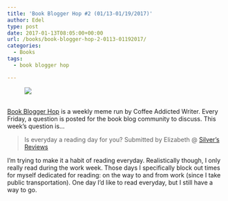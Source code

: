 ```yaml
---
title: 'Book Blogger Hop #2 (01/13-01/19/2017)'
author: Edel
type: post
date: 2017-01-13T08:05:00+00:00
url: /books/book-blogger-hop-2-0113-01192017/
categories:
  - Books
tags:
  - book blogger hop

---
```

<figure><a rel="_nofollow" href="http://www.coffeeaddictedwriter.com/p/blog-page.html"><img src="https://i1.wp.com/3.bp.blogspot.com/-2bKizvp-A9w/WEjGAM4OjJI/AAAAAAAAV50/nU3xHQNtvSQQ8dRsB8OueG061E99KPrYACLcB/s1600/Book%2BBlogger%2BHop%2B%2528Final%2529.png?w=663&#038;ssl=1" data-recalc-dims="1" /></a></figure> 

<a rel="_nofollow" href="http://www.coffeeaddictedwriter.com/p/blog-page.html"></a>

<a rel="_nofollow" href="http://www.coffeeaddictedwriter.com/p/blog-page.html"><br /> </a><a rel="_nofollow" href="http://www.coffeeaddictedwriter.com/p/blog-page.html">Book Blogger Hop</a> is a weekly meme run by Coffee Addicted Writer. Every Friday, a question is posted for the book blog community to discuss. This week&#8217;s question is&#8230;

> Is everyday a reading day for you? Submitted by Elizabeth @ [Silver&#8217;s Reviews][1]

I&#8217;m trying to make it a habit of reading everyday. Realistically though, I only really read during the work week. Those days I specifically block out times for myself dedicated for reading: on the way to and from work (since I take public transportation). One day I&#8217;d like to read everyday, but I still have a way to go.

 [1]: ​http://silversolara.blogspot.com/